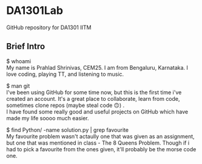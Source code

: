 # DA1301Lab
GitHub repository for DA1301 IITM

## Brief Intro
$ whoami  
My name is Prahlad Shrinivas, CEM25. I am from Bengaluru, Karnataka. I love coding, playing TT, and listening to music.  

$ man git  
I've been using GitHub for some time now, but this is the first time i've created an account. It's a great place to collaborate, learn from code, sometimes clone repos (maybe steal code 🙃) .  
I have found some really good and useful projects on GitHub which have made my life soooo much easier.  

$ find Python/ -name solution.py | grep favourite  
My favourite problem wasn't actaully one that was given as an assignment, but one that was mentioned in class - The 8 Queens Problem. Though if i had to pick a favourite from the ones given, it'll probably be the morse code one.
